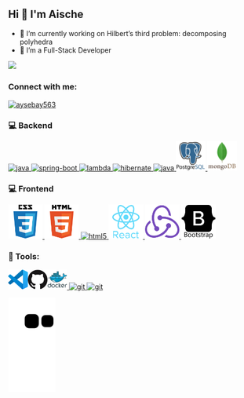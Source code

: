 ##                        Hi 👋 I'm Aische



- 🔭 I’m currently working on Hilbert’s third problem: decomposing polyhedra
- 🌱  I’m a Full-Stack Developer
 <img src="https://github.com/ziya3435/ziya3435/blob/main/banner.jpg?raw=true">

<h3 align="left">Connect with me:</h3>
<p align="left">
<a href="https://www.hackerrank.com/aysebay563" target="blank"><img align="center" src="https://raw.githubusercontent.com/rahuldkjain/github-profile-readme-generator/master/src/images/icons/Social/hackerrank.svg" alt="aysebay563" height="30" width="40" /></a>
</p>


<h3 align="left">💻 Backend</h3>
<a href="#" target="_blank"> <img src="https://cdn.icon-icons.com/icons2/2699/PNG/512/java_logo_icon_168609.png" alt="java" width="100"/> </a>
<a href="#" target="_blank"> <img src="https://miro.medium.com/max/900/1*o5FmjKTPdJTbhGE2MIjo6w.jpeg" alt="spring-boot" width="90"/> </a>
<a href="#" target="_blank"> <img src="https://user-images.githubusercontent.com/113926384/209327089-383ea7bb-7809-4eda-b39a-cfa752b855fa.png" alt="lambda" width="100"/> </a>
<a href="#" target="_blank"> <img src="https://user-images.githubusercontent.com/113926384/209179974-21f8bcd6-0319-47a9-9396-d212c45eb95e.png" alt="hibernate" width="70"/> </a>
<a href="#" target="_blank"> <img src="https://user-images.githubusercontent.com/113926384/209179787-eeaff532-e7ad-40e9-af63-f0e064620bac.png" alt="java" width="40"/> </a>
<a href="#" target="_blank"> <img src="https://raw.githubusercontent.com/devicons/devicon/master/icons/postgresql/postgresql-original-wordmark.svg" alt="spring-boot" width="60"/> </a>
<a href="#" target="_blank"> <img src="https://raw.githubusercontent.com/devicons/devicon/master/icons/mongodb/mongodb-original-wordmark.svg" alt="java" width="60"/> </a>

<h3 align="left">💻 Frontend</h3>
<a href="#" target="_blank"> <img src="https://raw.githubusercontent.com/devicons/devicon/master/icons/css3/css3-original-wordmark.svg" alt="css3" width="70"/> </a>
<a href="#" target="_blank"> <img src="https://raw.githubusercontent.com/devicons/devicon/master/icons/html5/html5-original-wordmark.svg" alt="html5" width="70"/> </a>
<a href="#" target="_blank"> <img src="https://cdn.icon-icons.com/icons2/2108/PNG/512/javascript_icon_130900.png" alt="html5" width="70"/> </a>
<a href="#" target="_blank"> <img src="https://raw.githubusercontent.com/devicons/devicon/master/icons/react/react-original-wordmark.svg" alt="html5" width="70"/> </a>
<a href="#" target="_blank"> <img src="https://raw.githubusercontent.com/devicons/devicon/master/icons/redux/redux-original.svg" alt="html5" width="70"/> </a>
<a href="#" target="_blank"> <img src="https://raw.githubusercontent.com/devicons/devicon/master/icons/bootstrap/bootstrap-plain-wordmark.svg" alt="html5" width="70"/> </a>

<h3 align="left">🔧 Tools:</h3>

  <img align="left" alt="Visual Studio Code" width="40px" src="https://raw.githubusercontent.com/github/explore/80688e429a7d4ef2fca1e82350fe8e3517d3494d/topics/visual-studio-code/visual-studio-code.png" /> </a> <a href="https://www.w3schools.com/css/" target="_blank" rel="noreferrer">  <a href="https://www.docker.com/" target="_blank" rel="noreferrer"> <img src="https://raw.githubusercontent.com/devicons/devicon/master/icons/docker/docker-original-wordmark.svg" alt="docker" width="40" height="40"/> </a> <a href="https://git-scm.com/" target="_blank" rel="noreferrer"> <img src="https://www.vectorlogo.zone/logos/git-scm/git-scm-icon.svg" alt="git" width="40" height="40"/> <img src="https://www.testautomatisierung.org/wp-content/uploads/postman-300x183.jpg" alt="git" width="40" height="40"/> </a>  <a href="https://www.mongodb.com/" target="_blank" rel="noreferrer"><img align="left" alt="GitHub" width="40px" src="https://raw.githubusercontent.com/github/explore/78df643247d429f6cc873026c0622819ad797942/topics/github/github.png" />

<p><img align="left" src="https://github-readme-stats.vercel.app/api/top-langs?username=Asbay&show_icons=true&locale=en&layout=compact" alt="" /></p>

![](https://raw.githubusercontent.com/ghosharnab00/ghosharnab00/output/github-contribution-grid-snake.svg)






